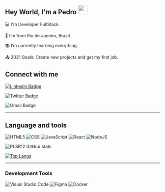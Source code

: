 ## Hey World, I'm a Pedro  <img src=https://github.com/TheDudeThatCode/TheDudeThatCode/blob/master/Assets/Earth.gif width="30">


:computer: I'm Developer FullStack.

:house_with_garden: I’m from Rio de Janeiro, Brazil.

:books: I’m currently learning everything.

:outbox_tray: 2021 Goals: Create new projects and get my first job.
 

## Connect with me

[![Linkedin Badge](https://img.shields.io/badge/LinkedIn-0077B5?style=for-the-badge&logo=linkedin&logoColor=white&link=https://www.linkedin.com/in/pedro-lucas-dos-santos-382450187/)](https://www.linkedin.com/in/pedro-lucas-dos-santos-382450187/)

[![Twitter Badge](https://img.shields.io/badge/Twitter-1DA1F2?style=for-the-badge&logo=twitter&logoColor=white&link=https://twitter.com/P3DR0_45?t=sXyEsPqjmDq8na22wPQSLw&s=08)](https://twitter.com/P3DR0_45?t=sXyEsPqjmDq8na22wPQSLw&s=08)

![Gmail Badge](https://img.shields.io/badge/Gmail-D14836?style=for-the-badge&logo=gmail&logoColor=white=mailto:pedrolucassantos7@gmail.com)


----------------------------------------------------------------------------------
## Language and tools

  ![HTML5](https://img.shields.io/badge/HTML5-E34F26?style=for-the-badge&logo=html5&logoColor=white)
  ![CSS](https://img.shields.io/badge/CSS3-1572B6?style=for-the-badge&logo=css3&logoColor=white)
  ![JavaScript](https://img.shields.io/badge/JavaScript-323330?style=for-the-badge&logo=javascript&logoColor=F7DF1E)
  ![React](https://img.shields.io/badge/React-20232A?style=for-the-badge&logo=react&logoColor=61DAFB)
  ![NodeJS](https://img.shields.io/badge/Node.js-339933?style=for-the-badge&logo=nodedotjs&logoColor=white)


![PLSR12 GitHub stats](https://github-readme-stats.vercel.app/api?username=PLSR12)

[![Top Langs](https://github-readme-stats.vercel.app/api/top-langs/?username=PLSR12&layout=compact)](https://github.com/PLSR12/github-readme-stats)


----------------------------------------------------------------------------------

### Development Tools
![Visual Studio Code](https://img.shields.io/badge/Visual_Studio_Code-0078D4?style=for-the-badge&logo=visual%20studio%20code&logoColor=white)
![Figma](https://img.shields.io/badge/Figma-F24E1E?style=for-the-badge&logo=figma&logoColor=white)
![Docker](https://img.shields.io/badge/Docker-2CA5E0?style=for-the-badge&logo=docker&logoColor=white)






